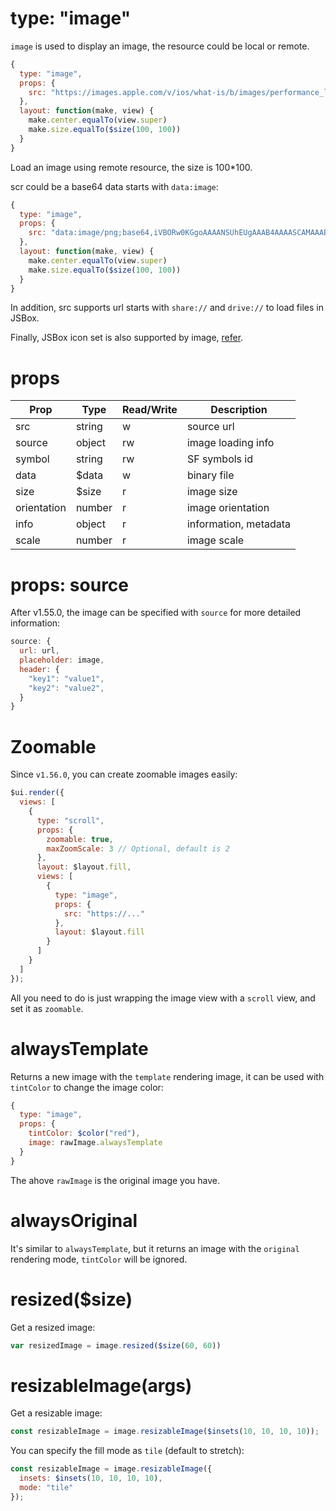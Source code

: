 # type: "image"

`image` is used to display an image, the resource could be local or remote.

```js
{
  type: "image",
  props: {
    src: "https://images.apple.com/v/ios/what-is/b/images/performance_large.jpg"
  },
  layout: function(make, view) {
    make.center.equalTo(view.super)
    make.size.equalTo($size(100, 100))
  }
}
```

Load an image using remote resource, the size is 100*100.

scr could be a base64 data starts with `data:image`:

```js
{
  type: "image",
  props: {
    src: "data:image/png;base64,iVBORw0KGgoAAAANSUhEUgAAAB4AAAASCAMAAAB7LJ7rAAAANlBMVEUAAABnZ2dmZmZmZmZnZ2dmZmZmZmZmZmZnZ2dnZ2dnZ2dmZmZoaGhnZ2dnZ2dubm5paWlmZmbvpwLOAAAAEXRSTlMA9h6lQ95r4cmLdHNbTzksJ9o8+Y0AAABcSURBVCjPhc1JDoAwFAJQWus8cv/LqkkjMXwjCxa8BfjLWuI9L/nqhmwiLYnpAMjqpuQMDI+bcgNyW921A+Sxyl3NXeWu7lL3WOXS0Ck1N3WXut/HEz6z92l8Lyf1mAh1wPbVFAAAAABJRU5ErkJggg=="
  },
  layout: function(make, view) {
    make.center.equalTo(view.super)
    make.size.equalTo($size(100, 100))
  }
}
```

In addition, src supports url starts with `share://` and `drive://` to load files in JSBox.

Finally, JSBox icon set is also supported by image, [refer](en/data/method.md?id=iconcode-color-size).

# props

Prop | Type | Read/Write | Description
---|---|---|---
src | string | w | source url
source | object | rw | image loading info
symbol | string | rw | SF symbols id
data | $data | w | binary file
size | $size | r | image size
orientation | number | r | image orientation
info | object | r | information, metadata
scale | number | r | image scale

# props: source

After v1.55.0, the image can be specified with `source` for more detailed information:

```js
source: {
  url: url,
  placeholder: image,
  header: {
    "key1": "value1",
    "key2": "value2",
  }
}
```

# Zoomable

Since `v1.56.0`, you can create zoomable images easily:

```js
$ui.render({
  views: [
    {
      type: "scroll",
      props: {
        zoomable: true,
        maxZoomScale: 3 // Optional, default is 2
      },
      layout: $layout.fill,
      views: [
        {
          type: "image",
          props: {
            src: "https://..."
          },
          layout: $layout.fill
        }
      ]
    }
  ]
});
```

All you need to do is just wrapping the image view with a `scroll` view, and set it as `zoomable`.

# alwaysTemplate

Returns a new image with the `template` rendering image, it can be used with `tintColor` to change the image color:

```js
{
  type: "image",
  props: {
    tintColor: $color("red"),
    image: rawImage.alwaysTemplate
  }
}
```

The ahove `rawImage` is the original image you have.

# alwaysOriginal

It's similar to `alwaysTemplate`, but it returns an image with the `original` rendering mode, `tintColor` will be ignored.

# resized($size)

Get a resized image:

```js
var resizedImage = image.resized($size(60, 60))
```

# resizableImage(args)

Get a resizable image:

```js
const resizableImage = image.resizableImage($insets(10, 10, 10, 10));
```

You can specify the fill mode as `tile` (default to stretch):

```js
const resizableImage = image.resizableImage({
  insets: $insets(10, 10, 10, 10),
  mode: "tile"
});
```